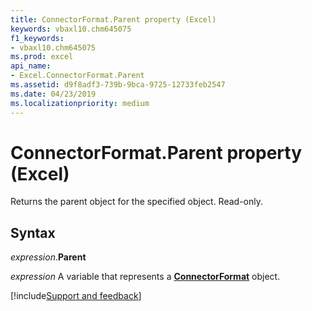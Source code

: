 ```yaml
---
title: ConnectorFormat.Parent property (Excel)
keywords: vbaxl10.chm645075
f1_keywords:
- vbaxl10.chm645075
ms.prod: excel
api_name:
- Excel.ConnectorFormat.Parent
ms.assetid: d9f8adf3-739b-9bca-9725-12733feb2547
ms.date: 04/23/2019
ms.localizationpriority: medium
---
```



# ConnectorFormat.Parent property (Excel)

Returns the parent object for the specified object. Read-only.


## Syntax

_expression_.**Parent**

_expression_ A variable that represents a **[ConnectorFormat](Excel.ConnectorFormat.md)** object.




[!include[Support and feedback](~/includes/feedback-boilerplate.md)]
